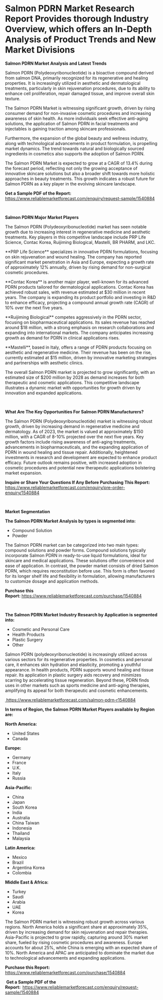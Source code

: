 <p><h1>Salmon PDRN Market Research Report Provides thorough Industry Overview, which offers an In-Depth Analysis of Product Trends and New Market Divisions</h1></p><p><strong>Salmon PDRN Market Analysis and Latest Trends</strong></p>
<p><p>Salmon PDRN (Polydeoxyribonucleotide) is a bioactive compound derived from salmon DNA, primarily recognized for its regenerative and healing properties. It is increasingly utilized in aesthetic and dermatological treatments, particularly in skin rejuvenation procedures, due to its ability to enhance cell proliferation, repair damaged tissue, and improve overall skin texture. </p><p>The Salmon PDRN Market is witnessing significant growth, driven by rising consumer demand for non-invasive cosmetic procedures and increasing awareness of skin health. As more individuals seek effective anti-aging solutions, the application of Salmon PDRN in facial treatments and injectables is gaining traction among skincare professionals.</p><p>Furthermore, the expansion of the global beauty and wellness industry, along with technological advancements in product formulation, is propelling market dynamics. The trend towards natural and biologically sourced ingredients in cosmetics also supports the adoption of Salmon PDRN. </p><p>The Salmon PDRN Market is expected to grow at a CAGR of 13.4% during the forecast period, reflecting not only the growing acceptance of innovative skincare solutions but also a broader shift towards more holistic approaches in beauty treatments. This growth indicates a robust future for Salmon PDRN as a key player in the evolving skincare landscape.</p></p>
<p><strong>Get a Sample PDF of the Report:&nbsp;</strong> <a href="https://www.reliablemarketforecast.com/enquiry/request-sample/1540884?utm_campaign=3254&utm_medium=2&utm_source=Github&utm_content=ia&utm_term=16042025&utm_id=salmon-pdrn">https://www.reliablemarketforecast.com/enquiry/request-sample/1540884</a></p>
<p>&nbsp;</p>
<p><strong>Salmon PDRN Major Market Players</strong></p>
<p><p>The Salmon PDRN (Polydeoxyribonucleotide) market has seen notable growth due to increasing interest in regenerative medicine and aesthetic treatments. Key players in this competitive landscape include PRP Life Science, Contac Korea, Ruijiming Biological, Mastelli, BR PHARM, and LKC. </p><p>**PRP Life Science** specializes in innovative PDRN formulations, focusing on skin rejuvenation and wound healing. The company has reported significant market penetration in Asia and Europe, expecting a growth rate of approximately 12% annually, driven by rising demand for non-surgical cosmetic procedures.</p><p>**Contac Korea** is another major player, well-known for its advanced PDRN products tailored for dermatological applications. Contac Korea has achieved robust sales, with revenue estimated at $30 million in recent years. The company is expanding its product portfolio and investing in R&D to enhance efficacy, projecting a compound annual growth rate (CAGR) of 10% over the next five years.</p><p>**Ruijiming Biological** competes aggressively in the PDRN sector, focusing on biopharmaceutical applications. Its sales revenue has reached around $18 million, with a strong emphasis on research collaborations and expanding into international markets. The company anticipates increasing growth as demand for PDRN in clinical applications rises.</p><p>**Mastelli**, based in Italy, offers a range of PDRN products focusing on aesthetic and regenerative medicine. Their revenue has been on the rise, currently estimated at $15 million, driven by innovative marketing strategies and partnerships with aesthetic clinics.</p><p>The overall Salmon PDRN market is projected to grow significantly, with an estimated size of $200 million by 2028 as demand increases for both therapeutic and cosmetic applications. This competitive landscape illustrates a dynamic market with opportunities for growth driven by innovation and expanded applications.</p></p>
<p>&nbsp;</p>
<p><strong>What Are The Key Opportunities For Salmon PDRN Manufacturers?</strong></p>
<p><p>The Salmon PDRN (Polydeoxyribonucleotide) market is witnessing robust growth, driven by increasing demand in regenerative medicine and dermatology. As of 2023, the market is valued at approximately $150 million, with a CAGR of 8-10% projected over the next five years. Key growth factors include rising awareness of anti-aging treatments, advancements in biopharmaceuticals, and the expanding application of PDRN in wound healing and tissue repair. Additionally, heightened investments in research and development are expected to enhance product efficacy. Future outlook remains positive, with increased adoption in cosmetic procedures and potential new therapeutic applications bolstering market expansion.</p></p>
<p><strong>Inquire or Share Your Questions If Any Before Purchasing This Report:</strong> <a href="https://www.reliablemarketforecast.com/enquiry/pre-order-enquiry/1540884?utm_campaign=3254&utm_medium=2&utm_source=Github&utm_content=ia&utm_term=16042025&utm_id=salmon-pdrn">https://www.reliablemarketforecast.com/enquiry/pre-order-enquiry/1540884</a></p>
<p>&nbsp;</p>
<p><strong>Market Segmentation</strong></p>
<p><strong>The Salmon PDRN Market Analysis by types is segmented into:</strong></p>
<p><ul><li>Compound Solution</li><li>Powder</li></ul></p>
<p><p>The Salmon PDRN market can be categorized into two main types: compound solutions and powder forms. Compound solutions typically incorporate Salmon PDRN in ready-to-use liquid formulations, ideal for skincare and medical applications. These solutions offer convenience and ease of application. In contrast, the powder market consists of dried Salmon PDRN, which requires reconstitution before use. This form is often favored for its longer shelf life and flexibility in formulation, allowing manufacturers to customize dosage and application methods.</p></p>
<p><strong>Purchase this Report:&nbsp;</strong><a href="https://www.reliablemarketforecast.com/purchase/1540884?utm_campaign=3254&utm_medium=2&utm_source=Github&utm_content=ia&utm_term=16042025&utm_id=salmon-pdrn">https://www.reliablemarketforecast.com/purchase/1540884</a></p>
<p>&nbsp;</p>
<p><strong>The Salmon PDRN Market Industry Research by Application is segmented into:</strong></p>
<p><ul><li>Cosmetic and Personal Care</li><li>Health Products</li><li>Plastic Surgery</li><li>Other</li></ul></p>
<p><p>Salmon PDRN (polydeoxyribonucleotide) is increasingly utilized across various sectors for its regenerative properties. In cosmetics and personal care, it enhances skin hydration and elasticity, promoting a youthful appearance. In health products, PDRN supports wound healing and tissue repair. Its application in plastic surgery aids recovery and minimizes scarring by accelerating tissue regeneration. Beyond these, PDRN finds uses in other markets such as sports medicine and anti-aging therapies, amplifying its appeal for both therapeutic and cosmetic enhancements.</p></p>
<p><a href="https://www.reliablemarketforecast.com/salmon-pdrn-r1540884?utm_campaign=3254&utm_medium=2&utm_source=Github&utm_content=ia&utm_term=16042025&utm_id=salmon-pdrn">&nbsp;https://www.reliablemarketforecast.com/salmon-pdrn-r1540884</a></p>
<p><strong>In terms of Region, the Salmon PDRN Market Players available by Region are:</strong></p>
<p>
    <p> <strong> North America: </strong>
        <ul>
            <li>United States</li>
            <li>Canada</li>
        </ul>
        </p> 
    <p> <strong> Europe: </strong>
        <ul>
            <li>Germany</li>
            <li>France</li>
            <li>U.K.</li>
            <li>Italy</li>
            <li>Russia</li>
        </ul>
        </p> 
    <p> <strong> Asia-Pacific: </strong>
        <ul>
            <li>China</li>
            <li>Japan</li>
            <li>South Korea</li>
            <li>India</li>
            <li>Australia</li>
            <li>China Taiwan</li>
            <li>Indonesia</li>
            <li>Thailand</li>
            <li>Malaysia</li>
        </ul>
        </p> 
    <p> <strong> Latin America: </strong>
        <ul>
            <li>Mexico</li>
            <li>Brazil</li>
            <li>Argentina Korea</li>
            <li>Colombia</li>
        </ul>
        </p> 
    <p> <strong> Middle East & Africa: </strong>
        <ul>
            <li>Turkey</li>
            <li>Saudi</li>
            <li>Arabia</li>
            <li>UAE</li>
            <li>Korea</li>
        </ul>
    </p>
    </p>
<p><p>The Salmon PDRN market is witnessing robust growth across various regions. North America holds a significant share at approximately 35%, driven by increasing demand for skin rejuvenation and repair therapies. Asia-Pacific is projected to grow rapidly, capturing around 30% market share, fueled by rising cosmetic procedures and awareness. Europe accounts for about 25%, while China is emerging with an expected share of 10%. North America and APAC are anticipated to dominate the market due to technological advancements and expanding applications.</p></p>
<p><strong>Purchase this Report: </strong><a href="https://www.reliablemarketforecast.com/purchase/1540884?utm_campaign=3254&utm_medium=2&utm_source=Github&utm_content=ia&utm_term=16042025&utm_id=salmon-pdrn">https://www.reliablemarketforecast.com/purchase/1540884</a></p>
<p>&nbsp;<strong>Get a Sample PDF of the Report:&nbsp;&nbsp;</strong><a href="https://www.reliablemarketforecast.com/enquiry/request-sample/1540884?utm_campaign=3254&utm_medium=2&utm_source=Github&utm_content=ia&utm_term=16042025&utm_id=salmon-pdrn">https://www.reliablemarketforecast.com/enquiry/request-sample/1540884</a></p>
<p><strong></strong></p>
<p><p></p><p></p><p></p></p>
